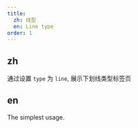 ```yaml
---
title:
  zh: 线型
  en: Line type
order: 1
---
```


## zh

通过设置 `type` 为 `line`, 展示下划线类型标签页

## en

The simplest usage.
